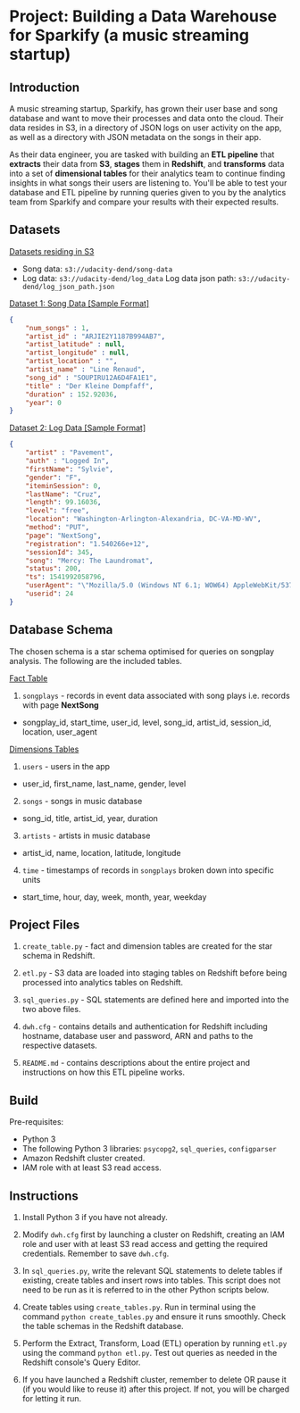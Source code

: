 # Project: Building a Data Warehouse for Sparkify (a music streaming startup)

## Introduction
A music streaming startup, Sparkify, has grown their user base and song database and want to move their processes and data onto the cloud. Their data resides in S3, in a directory of JSON logs on user activity on the app, as well as a directory with JSON metadata on the songs in their app.
  
As their data engineer, you are tasked with building an <b>ETL pipeline</b> that <b>extracts</b> their data from <b>S3</b>, <b>stages</b> them in <b>Redshift</b>, and <b>transforms</b> data into a set of <b>dimensional tables</b> for their analytics team to continue finding insights in what songs their users are listening to. You'll be able to test your database and ETL pipeline by running queries given to you by the analytics team from Sparkify and compare your results with their expected results.  


## Datasets
<u>Datasets residing in S3</u>
- Song data: `s3://udacity-dend/song-data`
- Log data: `s3://udacity-dend/log_data`
Log data json path: `s3://udacity-dend/log_json_path.json`

<u>Dataset 1: Song Data [Sample Format]</u>
``` json
{
    "num_songs" : 1,
    "artist_id" : "ARJIE2Y1187B994AB7",
    "artist_latitude" : null,
    "artist_longitude" : null, 
    "artist_location" : "",
    "artist_name" : "Line Renaud",
    "song_id" : "SOUPIRU12A6D4FA1E1",
    "title" : "Der Kleine Dompfaff",
    "duration" : 152.92036,
    "year": 0
}
```

<u>Dataset 2: Log Data [Sample Format] </u>
```json
{
    "artist" : "Pavement",
    "auth" : "Logged In",
    "firstName": "Sylvie",
    "gender": "F",
    "iteminSession": 0,
    "lastName": "Cruz",
    "length": 99.16036,
    "level": "free",
    "location": "Washington-Arlington-Alexandria, DC-VA-MD-WV",
    "method": "PUT",
    "page": "NextSong",
    "registration": "1.540266e+12",
    "sessionId": 345,
    "song": "Mercy: The Laundromat",
    "status": 200,
    "ts": 1541992058796,
    "userAgent": "\"Mozilla/5.0 (Windows NT 6.1; WOW64) AppleWebKit/537.36 (KHTML, like Gecko) Chrome/36.0.1985.125 Safari/537.36\"",
    "userid": 24
}
```


## Database Schema
The chosen schema is a star schema optimised for queries on songplay analysis. The following are the included tables.

<u>Fact Table</u>
1. `songplays` - records in event data associated with song plays i.e. records with page <b>NextSong</b>
  * songplay_id, start_time, user_id, level, song_id, artist_id, session_id, location, user_agent

<u>Dimensions Tables</u>
1. `users` - users in the app
  * user_id, first_name, last_name, gender, level

2. `songs` - songs in music database
  * song_id, title, artist_id, year, duration

3. `artists` - artists in music database
  * artist_id, name, location, latitude, longitude

4. `time` - timestamps of records in `songplays` broken down into specific units
  * start_time, hour, day, week, month, year, weekday


## Project Files
1. `create_table.py` - fact and dimension tables are created for the star schema in Redshift.

2. `etl.py` - S3 data are loaded into staging tables on Redshift before being processed into analytics tables on Redshift.

3. `sql_queries.py` - SQL statements are defined here and imported into the two above files.

4. `dwh.cfg` - contains details and authentication for Redshift including hostname, database user and password, ARN and paths to the respective datasets.

5. `README.md` - contains descriptions about the entire project and instructions on how this ETL pipeline works.

## Build
Pre-requisites:
  * Python 3
  * The following Python 3 libraries: `psycopg2`, `sql_queries`, `configparser`
  * Amazon Redshift cluster created.
  * IAM role with at least S3 read access.
 
## Instructions

1. Install Python 3 if you have not already.

2. Modify `dwh.cfg` first by launching a cluster on Redshift, creating an IAM role and user with at least S3 read access and getting the required credentials. Remember to save `dwh.cfg`.

2. In `sql_queries.py`, write the relevant SQL statements to delete tables if existing, create tables and insert rows into tables. This script does not need to be run as it is referred to in the other Python scripts below.

3. Create tables using `create_tables.py`. Run in terminal using the command `python create_tables.py` and ensure it runs smoothly. Check the table schemas in the Redshift database.

4. Perform the Extract, Transform, Load (ETL) operation by running `etl.py` using the command `python etl.py`. Test out queries as needed in the Redshift console's Query Editor.

5. If you have launched a Redshift cluster, remember to delete OR pause it (if you would like to reuse it) after this project. If not, you will be charged for letting it run.


